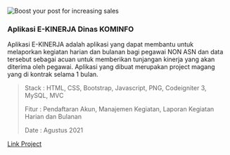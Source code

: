 ![Boost your post for increasing sales](/images/portfolio/screenshoot_ekinerja2.png)

### Aplikasi E-KINERJA Dinas KOMINFO

Aplikasi E-KINERJA adalah aplikasi yang dapat membantu untuk melaporkan kegiatan harian dan bulanan bagi pegawai NON ASN dan data tersebut sebagai acuan untuk memberikan tunjangan kinerja yang akan diterima oleh pegawai. Aplikasi yang dibuat merupakan project magang yang di kontrak selama 1 bulan.

> Stack : HTML, CSS, Bootstrap, Javascript, PNG, Codeigniter 3, MySQL, MVC
> 
> Fitur : Pendaftaran Akun, Manajemen Kegiatan, Laporan Kegiatan Harian dan Bulanan
> 
> Date : Agustus 2021

<a href="https://github.com/hendryas/E-KINERJA-Non-ASN" className="btn btn-primary" target='_blank'>Link Project</a>
